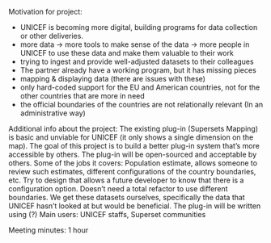 Motivation for project:
-	UNICEF is becoming more digital, building programs for data collection or other deliveries.
-	more data -> more tools to make sense of the data -> more people in UNICEF to use these data and make them valuable to their work
-	trying to ingest and provide well-adjusted datasets to their colleagues
-	The partner already have a working program, but it has missing pieces
-	mapping & displaying data (there are issues with these)
-	only hard-coded support for the EU and American countries, not for the other countries that are more in need
-	the official boundaries of the countries are not relationally relevant (In an administrative way)

Additional info about the project:
The existing plug-in (Supersets Mapping) is basic and unviable for UNICEF (it only shows a single dimension on the map). The goal of this project is to build a better plug-in system that’s more accessible by others.
The plug-in will be open-sourced and acceptable by others. Some of the jobs it covers: Population estimate, allows someone to review such estimates, different configurations of the country boundaries, etc.
Try to design that allows a future developer to know that there is a configuration option. Doesn’t need a total refactor to use different boundaries.
We get these datasets ourselves, specifically the data that UNICEF hasn’t looked at but would be beneficial.
The plug-in will be written using (?)
Main users: UNICEF staffs, Superset communities


Meeting minutes: 1 hour
